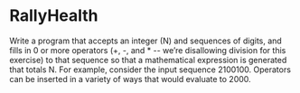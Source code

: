 # RallyHealth

Write a program that accepts an integer (N) and sequences of digits, and fills in 0 or more operators (+, -,
and * -- we’re disallowing division for this exercise) to that sequence so that a mathematical expression is
generated that totals N. For example, consider the input sequence 2100100. Operators can be inserted
in a variety of ways that would evaluate to 2000.
